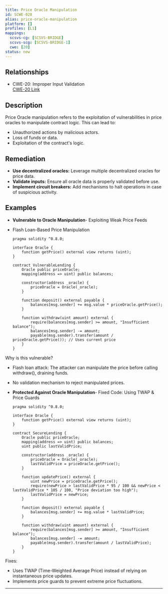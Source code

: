 ```yaml
---
title: Price Oracle Manipulation
id: SCWE-028
alias: price-oracle-manipulation
platform: []
profiles: [L1]
mappings:
  scsvs-cg: [SCSVS-BRIDGE]
  scsvs-scg: [SCSVS-BRIDGE-1]
  cwe: [20]
status: new
---
```


## Relationships
- CWE-20: Improper Input Validation  
  [CWE-20 Link](https://cwe.mitre.org/data/definitions/20.html)

## Description  
Price Oracle manipulation refers to the exploitation of vulnerabilities in price oracles to manipulate contract logic. This can lead to:
- Unauthorized actions by malicious actors.
- Loss of funds or data.
- Exploitation of the contract's logic.

## Remediation
- **Use decentralized oracles:** Leverage multiple decentralized oracles for price data.
- **Validate inputs:** Ensure all oracle data is properly validated before use.
- **Implement circuit breakers:** Add mechanisms to halt operations in case of suspicious activity.

## Examples
- **Vulnerable to Oracle Manipulation**- Exploiting Weak Price Feeds

- Flash Loan-Based Price Manipulation

    ```solidity
    pragma solidity ^0.8.0;

    interface Oracle {
        function getPrice() external view returns (uint);
    }

    contract VulnerableLending {
        Oracle public priceOracle;
        mapping(address => uint) public balances;

        constructor(address _oracle) {
            priceOracle = Oracle(_oracle);
        }

        function deposit() external payable {
            balances[msg.sender] += msg.value * priceOracle.getPrice();
        }

        function withdraw(uint amount) external {
            require(balances[msg.sender] >= amount, "Insufficient balance");
            balances[msg.sender] -= amount;
            payable(msg.sender).transfer(amount / priceOracle.getPrice()); // Uses current price
        }
    }
    ```

Why is this vulnerable?

- Flash loan attack: The attacker can manipulate the price before calling withdraw(), draining funds.
- No validation mechanism to reject manipulated prices.

- **Protected Against Oracle Manipulation**- Fixed Code: Using TWAP & Price Guards

    ```solidity
    pragma solidity ^0.8.0;

    interface Oracle {
        function getPrice() external view returns (uint);
    }

    contract SecureLending {
        Oracle public priceOracle;
        mapping(address => uint) public balances;
        uint public lastValidPrice;

        constructor(address _oracle) {
            priceOracle = Oracle(_oracle);
            lastValidPrice = priceOracle.getPrice();
        }

        function updatePrice() external {
            uint newPrice = priceOracle.getPrice();
            require(newPrice > lastValidPrice * 95 / 100 && newPrice < lastValidPrice * 105 / 100, "Price deviation too high");
            lastValidPrice = newPrice;
        }

        function deposit() external payable {
            balances[msg.sender] += msg.value * lastValidPrice;
        }

        function withdraw(uint amount) external {
            require(balances[msg.sender] >= amount, "Insufficient balance");
            balances[msg.sender] -= amount;
            payable(msg.sender).transfer(amount / lastValidPrice);
        }
    }
    ```

Fixes:
- Uses TWAP (Time-Weighted Average Price) instead of relying on instantaneous price updates.
- Implements price guards to prevent extreme price fluctuations.
---